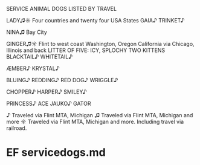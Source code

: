 SERVICE ANIMAL DOGS LISTED BY TRAVEL 

LADY♫☼
Four countries and twenty four USA States
GAIA♪
TRINKET♪

NINA♫
Bay City

GINGER♫☼ 
Flint to west coast Washington, Oregon California via Chicago, Illinois and back
LITTER OF FIVE: ICY, SPLOCHY
TWO KITTENS 
BLACKTAIL♪
WHITETAIL♪

ÆMBER♪
KRYSTAL♪

BLUING♪
REDDING♪
RED DOG♪
WRIGGLE♪

CHOPPER♪
HARPER♪
SMILEY♪

PRINCESS♪
ACE JAUKO♪
GATOR

♪ Traveled via Flint MTA, Michigan
♫ Traveled via Flint MTA, Michigan and more
☼ Traveled via Flint MTA, Michigan and more.  Including travel via railroad.
# EF servicedogs.md
